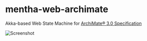# mentha-web-archimate
Akka-based Web State Machine for [ArchiMate® 3.0 Specification](http://pubs.opengroup.org/architecture/archimate3-doc/)

![Screenshot](https://raw.githubusercontent.com/zhuj/mentha-web-archimate/master/docs/Screenshot%20from%202017-07-23%2001-25-33.png)
